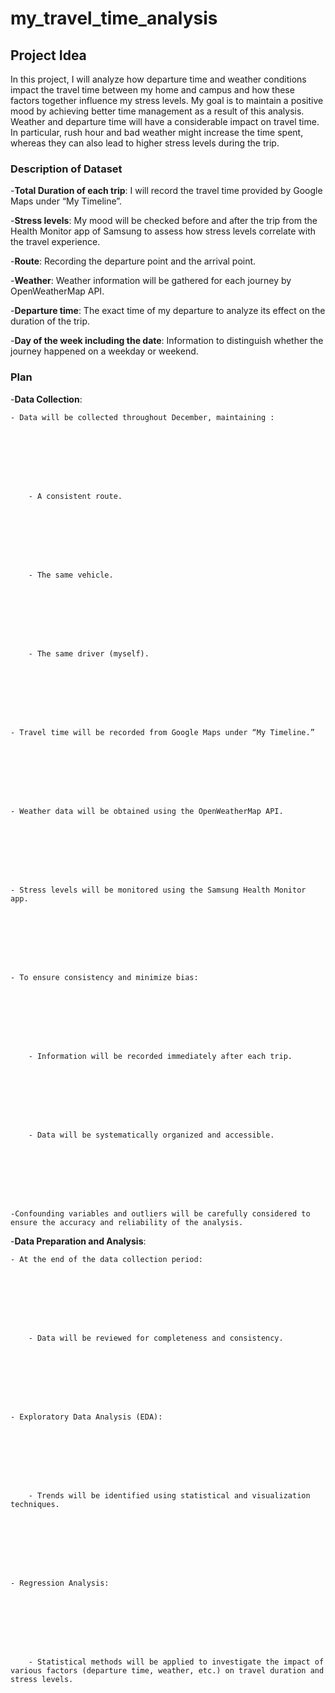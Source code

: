 # my_travel_time_analysis
## Project Idea
In this project, I will analyze how departure time and weather conditions impact the travel time between my home and campus and how these factors together influence my stress levels. My goal is to maintain a positive mood by achieving better time management as a result of this analysis. Weather and departure time will have a considerable impact on travel time. In particular, rush hour and bad weather might increase the time spent, whereas they can also lead to higher stress levels during the trip.


### Description of Dataset
-**Total Duration of each trip**: I will record the travel time provided by Google Maps under “My Timeline”.

-**Stress levels**: My mood will be checked before and after the trip from the Health Monitor app of Samsung to assess how stress levels correlate with the travel experience.

-**Route**: Recording the departure point and the arrival point.

-**Weather**: Weather information will be gathered for each journey by OpenWeatherMap API.

-**Departure time**: The exact time of my departure to analyze its effect on the duration of the trip.

-**Day of the week including the date**: Information to distinguish whether the journey happened on a weekday or weekend.


### Plan

-**Data Collection**:








	- Data will be collected throughout December, maintaining :







 
		- A consistent route.







  
		- The same vehicle.







  
  		- The same driver (myself).







    
	- Travel time will be recorded from Google Maps under “My Timeline.”
 






 
	- Weather data will be obtained using the OpenWeatherMap API.
 






 
	- Stress levels will be monitored using the Samsung Health Monitor app.




 


 
	- To ensure consistency and minimize bias:






 
 
		- Information will be recorded immediately after each trip.







  
		- Data will be systematically organized and accessible.






  
  
	-Confounding variables and outliers will be carefully considered to ensure the accuracy and reliability of the analysis.







 
-**Data Preparation and Analysis**:








	- At the end of the data collection period:







 
		- Data will be reviewed for completeness and consistency.







  
	- Exploratory Data Analysis (EDA):







 
		- Trends will be identified using statistical and visualization techniques.







  
	- Regression Analysis:







 
		- Statistical methods will be applied to investigate the impact of various factors (departure time, weather, etc.) on travel duration and stress levels.




 
